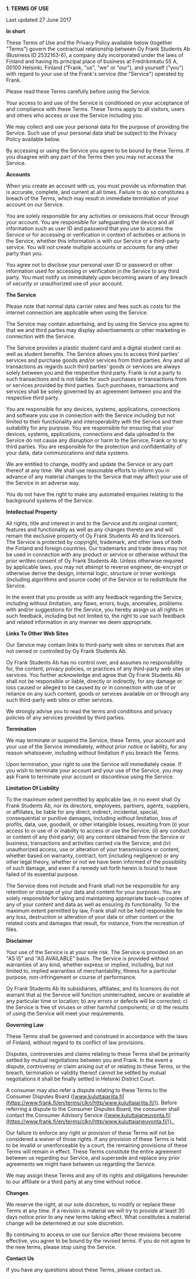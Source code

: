   

**1\. TERMS OF USE** 

Last updated 27 June 2017

**In short**

These Terms of Use and the Privacy Policy available below (together "Terms") govern the contractual relationship between Oy Frank Students Ab (Business ID 2532163-6), a company duly incorporated under the laws of Finland and having its principal place of business at Fredrikinkatu 55 A, 00100 Helsinki, Finland ("Frank, "us", "we" or "our"), and yourself ("you") with regard to your use of the Frank's service (the "Service") operated by Frank.

Please read these Terms carefully before using the Service. 

Your access to and use of the Service is conditioned on your acceptance of and compliance with these Terms. These Terms apply to all visitors, users and others who access or use the Service including you.

We may collect and use your personal data for the purpose of providing the Service. Such use of your personal data shall be subject to the Privacy Policy available below.

By accessing or using the Service you agree to be bound by these Terms. If you disagree with any part of the Terms then you may not access the Service.

**Accounts**

When you create an account with us, you must provide us information that is accurate, complete, and current at all times. Failure to do so constitutes a breach of the Terms, which may result in immediate termination of your account on our Service.

You are solely responsible for any activities or omissions that occur through your account. You are responsible for safeguarding the device and all information such as user ID and password that you use to access the Service or for accessing or verification in context of activities or actions in the Service, whether this information is with our Service or a third-party service. You will not create multiple accounts or accounts for any other party than you.

You agree not to disclose your personal user ID or password or other information used for accessing or verification in the Service to any third party. You must notify us immediately upon becoming aware of any breach of security or unauthorized use of your account.

**The Service**

Please note that normal data carrier rates and fees such as costs for the internet connection are applicable when using the Service.

The Service may contain advertising, and by using the Service you agree to that we and third parties may display advertisements or other marketing in connection with the Service.

The Service provides a plastic student card and a digital student card as well as student benefits. The Service allows you to access third parties' services and purchase goods and/or services from third parties. Any and all transactions as regards such third parties' goods or services are always solely between you and the respective third party. Frank is not a party to such transactions and is not liable for such purchases or transactions from or services provided by third parties. Such purchases, transactions and services shall be solely governed by an agreement between you and the respective third party.

You are responsible for any devices, systems, applications, connections and software you use in connection with the Service including but not limited to their functionality and interoperability with the Service and their suitability for any purpose. You are responsible for ensuring that your devices, systems, applications, connections and data uploaded to the Service do not cause any disruption or harm to the Service, Frank or to any third parties. You are responsible for the protection and confidentiality of your data, data communications and data systems.

We are entitled to change, modify and update the Service or any part thereof at any time. We shall use reasonable efforts to inform you in advance of any material changes to the Service that may affect your use of the Service in an adverse way.

You do not have the right to make any automated enquiries relating to the background systems of the Service.

**Intellectual Property**

All rights, title and interest in and to the Service and its original content, features and functionality as well as any changes thereto are and will remain the exclusive property of Oy Frank Students Ab and its licensors. The Service is protected by copyright, trademark, and other laws of both the Finland and foreign countries. Our trademarks and trade dress may not be used in connection with any product or service or otherwise without the prior written consent of Oy Frank Students Ab. Unless otherwise required by applicable laws, you may not attempt to reverse engineer, de-encrypt or otherwise derive the design, internal logic, structure or inner workings (including algorithms and source code) of the Service or to redistribute the Service.

In the event that you provide us with any feedback regarding the Service, including without limitation, any flaws, errors, bugs, anomalies, problems with and/or suggestions for the Service, you hereby assign us all rights in such feedback, including but not limited to, the right to use such feedback and related information in any manner we deem appropriate.

**Links To Other Web Sites**

Our Service may contain links to third-party web sites or services that are not owned or controlled by Oy Frank Students Ab.

Oy Frank Students Ab has no control over, and assumes no responsibility for, the content, privacy policies, or practices of any third-party web sites or services. You further acknowledge and agree that Oy Frank Students Ab shall not be responsible or liable, directly or indirectly, for any damage or loss caused or alleged to be caused by or in connection with use of or reliance on any such content, goods or services available on or through any such third-party web sites or other services.

We strongly advise you to read the terms and conditions and privacy policies of any services provided by third parties.

**Termination**

We may terminate or suspend the Service, these Terms, your account and your use of the Service immediately, without prior notice or liability, for any reason whatsoever, including without limitation if you breach the Terms.

Upon termination, your right to use the Service will immediately cease. If you wish to terminate your account and your use of the Service, you may ask Frank to terminate your account or discontinue using the Service.

**Limitation Of Liability**

To the maximum extent permitted by applicable law, in no event shall Oy Frank Students Ab, nor its directors, employees, partners, agents, suppliers, or affiliates, be liable for any direct, indirect, incidental, special, consequential or punitive damages, including without limitation, loss of profits, data, use, goodwill, or other intangible losses, resulting from (i) your access to or use of or inability to access or use the Service; (ii) any conduct or content of any third party; (iii) any content obtained from the Service or business, transactions and activities carried via the Service; and (iv) unauthorized access, use or alteration of your transmissions or content, whether based on warranty, contract, tort (including negligence) or any other legal theory, whether or not we have been informed of the possibility of such damage, and even if a remedy set forth herein is found to have failed of its essential purpose.

The Service does not include and Frank shall not be responsible for any retention or storage of your data and content for your purposes. You are solely responsible for taking and maintaining appropriate back-up copies of any of your content and data as well as ensuring its functionality. To the maximum extent permitted by law, Frank shall not be held responsible for any loss, destruction or alteration of your data or other content or the related costs and damages that result, for instance, from the recreation of files.

**Disclaimer**

Your use of the Service is at your sole risk. The Service is provided on an "AS IS" and "AS AVAILABLE" basis. The Service is provided without warranties of any kind, whether express or implied, including, but not limited to, implied warranties of merchantability, fitness for a particular purpose, non-infringement or course of performance.

Oy Frank Students Ab its subsidiaries, affiliates, and its licensors do not warrant that a) the Service will function uninterrupted, secure or available at any particular time or location; b) any errors or defects will be corrected; c) the Service is free of viruses or other harmful components; or d) the results of using the Service will meet your requirements.

**Governing Law**

These Terms shall be governed and construed in accordance with the laws of Finland, without regard to its conflict of law provisions.

Disputes, controversies and claims relating to these Terms shall be primarily settled by mutual negotiations between you and Frank. In the event a dispute, controversy or claim arising out of or relating to these Terms, or the breach, termination or validity thereof cannot be settled by mutual negotiations it shall be finally settled in Helsinki District Court.

A consumer may also refer a dispute relating to these Terms to the Consumer Disputes Board ([www.kuluttajariita.fi](https://www.frank.fi/en/terms/clkn/http/www.kuluttajariita.fi/)). Before referring a dispute to the Consumer Disputes Board, the consumer shall contact the Consumer Advisory Service ([www.kuluttajaneuvonta.fi](https://www.frank.fi/en/terms/clkn/http/www.kuluttajaneuvonta.fi/)). 

Our failure to enforce any right or provision of these Terms will not be considered a waiver of those rights. If any provision of these Terms is held to be invalid or unenforceable by a court, the remaining provisions of these Terms will remain in effect. These Terms constitute the entire agreement between us regarding our Service, and supersede and replace any prior agreements we might have between us regarding the Service.

We may assign these Terms and any of its rights and obligations hereunder to our affiliate or a third party at any time without notice.

**Changes**

We reserve the right, at our sole discretion, to modify or replace these Terms at any time. If a revision is material we will try to provide at least 30 days notice prior to any new terms taking effect. What constitutes a material change will be determined at our sole discretion.

By continuing to access or use our Service after those revisions become effective, you agree to be bound by the revised terms. If you do not agree to the new terms, please stop using the Service.

**Contact Us**

If you have any questions about these Terms, please contact us.
